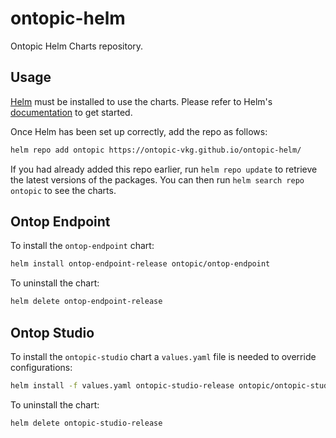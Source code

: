# ontopic-helm

Ontopic Helm Charts repository.

## Usage

[Helm](https://helm.sh) must be installed to use the charts.
Please refer to Helm's [documentation](https://helm.sh/docs) to get started.

Once Helm has been set up correctly, add the repo as follows:

```sh
helm repo add ontopic https://ontopic-vkg.github.io/ontopic-helm/
```

If you had already added this repo earlier, run `helm repo update` to retrieve the latest versions of the packages.
You can then run `helm search repo ontopic` to see the charts.

## Ontop Endpoint

To install the `ontop-endpoint` chart:

```sh
helm install ontop-endpoint-release ontopic/ontop-endpoint
```

To uninstall the chart:

```sh
helm delete ontop-endpoint-release
```

## Ontop Studio

To install the `ontopic-studio` chart a `values.yaml` file is needed to override configurations:

```sh
helm install -f values.yaml ontopic-studio-release ontopic/ontopic-studio
```

To uninstall the chart:

```sh
helm delete ontopic-studio-release
```
